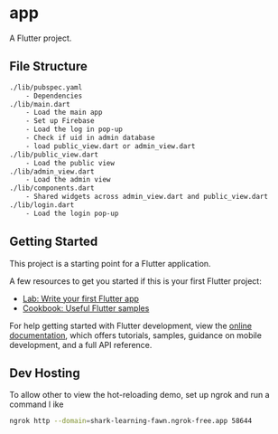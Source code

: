 # app

A Flutter project.

## File Structure

```bash
./lib/pubspec.yaml
	- Dependencies
./lib/main.dart
	- Load the main app
	- Set up Firebase
	- Load the log in pop-up
	- Check if uid in admin database
	- load public_view.dart or admin_view.dart
./lib/public_view.dart
	- Load the public view
./lib/admin_view.dart
	- Load the admin view
./lib/components.dart
	- Shared widgets across admin_view.dart and public_view.dart
./lib/login.dart
	- Load the login pop-up
```

## Getting Started

This project is a starting point for a Flutter application.

A few resources to get you started if this is your first Flutter project:

- [Lab: Write your first Flutter app](https://docs.flutter.dev/get-started/codelab)
- [Cookbook: Useful Flutter samples](https://docs.flutter.dev/cookbook)

For help getting started with Flutter development, view the
[online documentation](https://docs.flutter.dev/), which offers tutorials,
samples, guidance on mobile development, and a full API reference.

## Dev Hosting

To allow other to view the hot-reloading demo, set up ngrok and run a command l ike

```bash
ngrok http --domain=shark-learning-fawn.ngrok-free.app 58644
```
